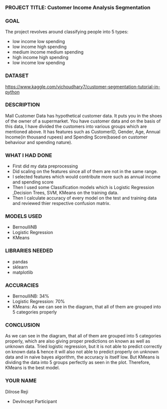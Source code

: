 ### PROJECT TITLE: Customer Income Analysis Segmentation

### GOAL
The project revolves around classifying people into 5 types:
- low income low spending
- low income high spending
- medium income medium spending
- high income high spending
- low income low spending


### DATASET

https://www.kaggle.com/vjchoudhary7/customer-segmentation-tutorial-in-python

### DESCRIPTION

Mall Customer Data has hypothetical customer data. It puts you in the shoes of the owner of a supermarket. You have customer data and on the basis of this data, I have divided the customers into various groups which are mentioned above.
It has features such as CustomerID, Gender, Age, Annual Income(in thousand rupees) and Spending Score(based on customer behaviour and spending nature). 

### WHAT I HAD DONE

- First did my data preprocessing
- Did scaling on the features since all of them are not in the same range.
- I selected features which would contribute more such as annual income and spending score
- Then I used some Classification models which is Logistic Regression ,Decision Trees, SVM, KMeans on the training data. 
- Then I calculate accuracy of every model on the test and training data and reviewed thier respective confusion matrix.

### MODELS USED

- BernoulliNB
- Logistic Regression
- KMeans

### LIBRARIES NEEDED
- pandas
- sklearn
- matplotlib


### ACCURACIES
- BernoulliNB: 34%
- Logistic Regression: 70%
- KMeans: As we can see in the diagram, that all of them are grouped into 5 categories properly


### CONCLUSION
As we can see in the diagram, that all of them are grouped into 5 categories properly, which are also giving proper predictions on known as well as unknown data.
Tried logistic regression, but it is not able to predict correctly on known data & hence it will also not able to predict properly on unknown data and in naive bayes algorithm, the accuracy is itself low. But KMeans is dividing the data into 5 groups perfectly as seen in the plot.
Therefore, KMeans is the best model.


### YOUR NAME

Dilrose Reji
- DevIncept Participant

